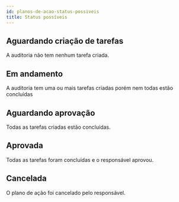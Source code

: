 ```yaml
---
id: planos-de-acao-status-possiveis
title: Status possíveis
---
```


## Aguardando criação de tarefas
A auditoria não tem nenhum tarefa criada.
## Em andamento
A auditoria tem uma ou mais tarefas criadas porém nem todas estão concluídas
## Aguardando aprovação
Todas as tarefas criadas estão concluídas.
## Aprovada
Todas as tarefas foram concluídas e o responsável aprovou.
## Cancelada
O plano de ação foi cancelado pelo responsável.